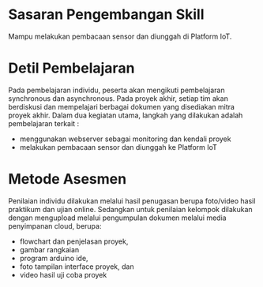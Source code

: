 # Sasaran Pengembangan Skill

Mampu melakukan pembacaan sensor dan diunggah di Platform IoT.

# Detil Pembelajaran

Pada pembelajaran individu, peserta akan mengikuti pembelajaran synchronous dan asynchronous. Pada proyek akhir, setiap tim akan berdiskusi dan mempelajari berbagai dokumen yang disediakan mitra proyek akhir. Dalam dua kegiatan utama, langkah yang dilakukan adalah pembelajaran terkait :

- menggunakan webserver sebagai monitoring dan kendali proyek
- melakukan pembacaan sensor dan diunggah ke Platform IoT

# Metode Asesmen

Penilaian individu dilakukan melalui hasil penugasan berupa foto/video hasil praktikum dan ujian online. Sedangkan untuk penilaian kelompok dilakukan dengan mengupload melalui pengumpulan dokumen melalui media penyimpanan cloud, berupa:

- flowchart dan penjelasan proyek,
- gambar rangkaian
- program arduino ide,
- foto tampilan interface proyek, dan
- video hasil uji coba proyek

